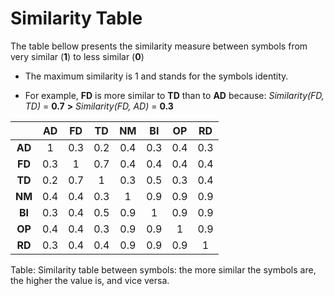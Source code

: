 # Similarity Table 

The table bellow presents the similarity measure between symbols from very similar (**1**) to less similar (**0**)

+ The maximum similarity is 1 and stands for the symbols identity.

+ For example, **FD** is more similar to **TD** than to **AD** because: *Similarity(FD, TD)* = **0.7** **>** *Similarity(FD, AD)* = **0.3**

  

|        |  AD  |  FD  |  TD  |  NM  |  BI  |  OP  |  RD  |
| :----: | :--: | :--: | :--: | :--: | :--: | :--: | :--: |
| **AD** |  1   | 0.3  | 0.2  | 0.4  | 0.3  | 0.4  | 0.3  |
| **FD** | 0.3  |  1   | 0.7  | 0.4  | 0.4  | 0.4  | 0.4  |
| **TD** | 0.2  | 0.7  |  1   | 0.3  | 0.5  | 0.3  | 0.4  |
| **NM** | 0.4  | 0.4  | 0.3  |  1   | 0.9  | 0.9  | 0.9  |
| **BI** | 0.3  | 0.4  | 0.5  | 0.9  |  1   | 0.9  | 0.9  |
| **OP** | 0.4  | 0.4  | 0.3  | 0.9  | 0.9  |  1   | 0.9  |
| **RD** | 0.3  | 0.4  | 0.4  | 0.9  | 0.9  | 0.9  |  1   |

Table: Similarity table between symbols: the more similar the symbols are, the higher the value is, and vice versa. 

